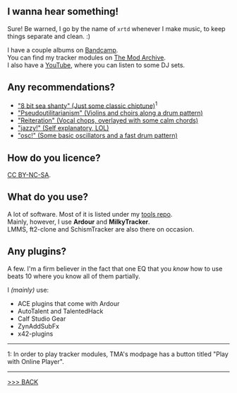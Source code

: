 ## I wanna hear something!

Sure! Be warned, I go by the name of `xrtd` whenever I make music, to keep things separate and clean. :)

I have a couple albums on [Bandcamp](https://xrtd.bandcamp.com/).<br>
You can find my tracker modules on [The Mod Archive](https://modarchive.org/index.php?request=view_profile&query=95079).<br>
I also have a [YouTube](https://www.youtube.com/@realxrtd), where you can listen to some DJ sets.

## Any recommendations?

- ["8 bit sea shanty" (Just some classic chiptune)](https://modarchive.org/module.php?199503)<sup>1</sup>
- ["Pseudoutilitarianism" (Violins and choirs along a drum pattern)](https://xrtd.bandcamp.com/track/pseudoutilitarianism)
- ["Reiteration" (Vocal chops, overlayed with some calm chords)](https://xrtd.bandcamp.com/track/reiteration)
- ["jazzy!" (Self explanatory, LOL)](https://xrtd.bandcamp.com/track/jazzy)
- ["osc!" (Some basic oscillators and a fast drum pattern)](https://xrtd.bandcamp.com/track/osc)

## How do you licence?

[CC BY-NC-SA](https://creativecommons.org/licenses/by-nc-sa/3.0/).

## What do you use?

A lot of software. Most of it is listed under my [tools repo](https://github.com/bratpeki/tools).<br>
Mainly, however, I use **Ardour** and **MilkyTracker**.<br>
LMMS, ft2-clone and SchismTracker are also there on occasion.

## Any plugins?

A few.
I'm a firm believer in the fact that one EQ that you *know* how to use beats 10 where you know all of them partially.

I *(mainly)* use:

- ACE plugins that come with Ardour
- AutoTalent and TalentedHack
- Calf Studio Gear
- ZynAddSubFx
- x42-plugins

---

1: In order to play tracker modules, TMA's modpage has a button titled "Play with Online Player".

---

[>>> BACK](https://github.com/bratpeki)
